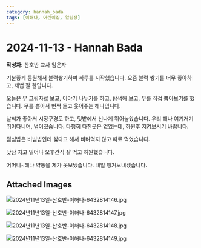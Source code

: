 ```yaml
---
category: hannah_bada
tags: [이해나, 어린이집, 알림장]
---
```


# 2024-11-13 - Hannah Bada

**작성자:** 산호반 교사 임은자  

기분좋게 등원해서 블럭쌓기하며 하루를 시작했습니다. 요즘 블럭 쌓기를 너무 좋아하고, 제법 잘 한답니다.

오늘은 무 그림자료 보고, 이야기 나누기를 하고, 탐색해 보고, 무를 직접 뽑아보기를 했습니다.  무를 뽑아서 번쩍 들고 웃어주는  해나입니다.

날씨가 좋아서 시장구경도 하고, 텃밭에서  신나게 뛰어놀았습니다. 우리 해나 여기저기 뛰어다니며, 넘어졌습니다.  다행히 다친곳은 없었는데, 하원후 지켜보시기 바랍니다.

점심밥은 비빔밥인데 싫다고 해서 비벼먹지 않고 따로 먹었습니다.

낮잠 자고 일어나 오후간식 잘 먹고 하원했습니다.

어머니~해나 약통을 제가 못보냈습니다.   내일 챙겨보내겠습니다.

## Attached Images
![2024년11년13일-산호반-이해나-6432814146.jpg](d:\Users\hannah\Downloads\kids\photo\2024년11년13일-산호반-이해나-6432814146.jpg)

![2024년11년13일-산호반-이해나-6432814147.jpg](d:\Users\hannah\Downloads\kids\photo\2024년11년13일-산호반-이해나-6432814147.jpg)

![2024년11년13일-산호반-이해나-6432814148.jpg](d:\Users\hannah\Downloads\kids\photo\2024년11년13일-산호반-이해나-6432814148.jpg)

![2024년11년13일-산호반-이해나-6432814149.jpg](d:\Users\hannah\Downloads\kids\photo\2024년11년13일-산호반-이해나-6432814149.jpg)

